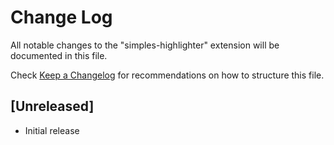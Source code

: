 # Change Log

All notable changes to the "simples-highlighter" extension will be documented in this file.

Check [Keep a Changelog](http://keepachangelog.com/) for recommendations on how to structure this file.

## [Unreleased]

- Initial release